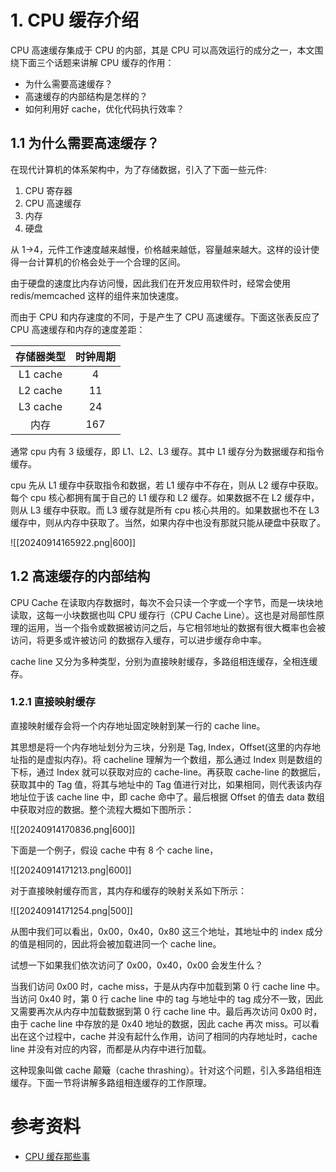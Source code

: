 # 1. CPU 缓存介绍

CPU 高速缓存集成于 CPU 的内部，其是 CPU 可以高效运行的成分之一，本文围绕下面三个话题来讲解 CPU 缓存的作用：

- 为什么需要高速缓存？
- 高速缓存的内部结构是怎样的？
- 如何利用好 cache，优化代码执行效率？
## 1.1 为什么需要高速缓存？

在现代计算机的体系架构中，为了存储数据，引入了下面一些元件:

1. CPU 寄存器
2. CPU 高速缓存
3. 内存
4. 硬盘

从 1->4，元件工作速度越来越慢，价格越来越低，容量越来越大。这样的设计使得一台计算机的价格会处于一个合理的区间。

由于硬盘的速度比内存访问慢，因此我们在开发应用软件时，经常会使用 redis/memcached 这样的组件来加快速度。

而由于 CPU 和内存速度的不同，于是产生了 CPU 高速缓存。下面这张表反应了 CPU 高速缓存和内存的速度差距：

|  存储器类型   | 时钟周期 |
| :------: | :--: |
| L1 cache |  4   |
| L2 cache |  11  |
| L3 cache |  24  |
|    内存    | 167  |
通常 cpu 内有 3 级缓存，即 L1、L2、L3 缓存。其中 L1 缓存分为数据缓存和指令缓存。

cpu 先从 L1 缓存中获取指令和数据，若 L1 缓存中不存在，则从 L2 缓存中获取。每个 cpu 核心都拥有属于自己的 L1 缓存和 L2 缓存。如果数据不在 L2 缓存中，则从 L3 缓存中获取。而 L3 缓存就是所有 cpu 核心共用的。如果数据也不在 L3 缓存中，则从内存中获取了。当然，如果内存中也没有那就只能从硬盘中获取了。

![[20240914165922.png|600]]


## 1.2 高速缓存的内部结构

CPU Cache 在读取内存数据时，每次不会只读一个字或一个字节，而是一块块地读取，这每一小块数据也叫 CPU 缓存行（CPU Cache Line）。这也是对局部性原理的运用，当一个指令或数据被访问之后，与它相邻地址的数据有很大概率也会被访问，将更多或许被访问 的数据存入缓存，可以进步缓存命中率。

cache line 又分为多种类型，分别为直接映射缓存，多路组相连缓存，全相连缓存。

### 1.2.1 直接映射缓存

直接映射缓存会将一个内存地址固定映射到某一行的 cache line。

其思想是将一个内存地址划分为三块，分别是 Tag, Index，Offset(这里的内存地址指的是虚拟内存)。将 cacheline 理解为一个数组，那么通过 Index 则是数组的下标，通过 Index 就可以获取对应的 cache-line。再获取 cache-line 的数据后，获取其中的 Tag 值，将其与地址中的 Tag 值进行对比，如果相同，则代表该内存地址位于该 cache line 中，即 cache 命中了。最后根据 Offset 的值去 data 数组中获取对应的数据。整个流程大概如下图所示：

![[20240914170836.png|600]]

下面是一个例子，假设 cache 中有 8 个 cache line，

![[20240914171213.png|600]]

对于直接映射缓存而言，其内存和缓存的映射关系如下所示：

![[20240914171254.png|500]]

从图中我们可以看出，0x00，0x40，0x80 这三个地址，其地址中的 index 成分的值是相同的，因此将会被加载进同一个 cache line。

试想一下如果我们依次访问了 0x00，0x40，0x00 会发生什么？

当我们访问 0x00 时，cache miss，于是从内存中加载到第 0 行 cache line 中。当访问 0x40 时，第 0 行 cache line 中的 tag 与地址中的 tag 成分不一致，因此又需要再次从内存中加载数据到第 0 行 cache line 中。最后再次访问 0x00 时，由于 cache line 中存放的是 0x40 地址的数据，因此 cache 再次 miss。可以看出在这个过程中，cache 并没有起什么作用，访问了相同的内存地址时，cache line 并没有对应的内容，而都是从内存中进行加载。

这种现象叫做 cache 颠簸（cache thrashing）。针对这个问题，引入多路组相连缓存。下面一节将讲解多路组相连缓存的工作原理。


# 参考资料

- [CPU 缓存那些事](https://codebuilding.blog.csdn.net/article/details/132086242)
